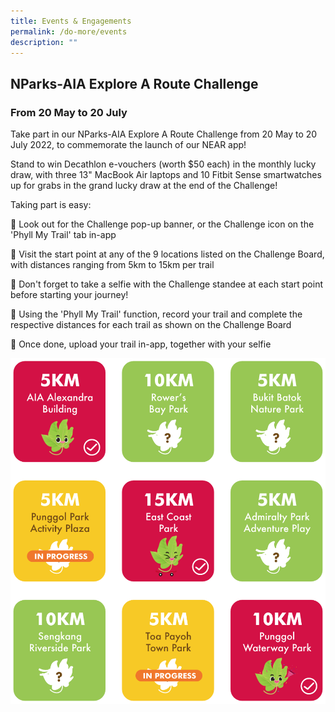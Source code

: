 ```yaml
---
title: Events & Engagements
permalink: /do-more/events
description: ""
---
```

## **NParks-AIA Explore A Route Challenge**

### From 20 May to 20 July

Take part in our NParks-AIA Explore A Route Challenge from 20 May to 20 July 2022, to commemorate the launch of our NEAR app!

Stand to win Decathlon e-vouchers (worth $50 each) in the monthly lucky draw, with three 13" MacBook Air laptops and 10 Fitbit Sense smartwatches up for grabs in the grand lucky draw at the end of the Challenge!

Taking part is easy:

🍃 Look out for the Challenge pop-up banner, or the Challenge icon on the 'Phyll My Trail' tab in-app

🍃 Visit the start point at any of the 9 locations listed on the Challenge Board, with distances ranging from 5km to 15km per trail

🍃 Don't forget to take a selfie with the Challenge standee at each start point before starting your journey!

🍃 Using the 'Phyll My Trail' function, record your trail and complete the respective distances for each trail as shown on the Challenge Board

🍃 Once done, upload your trail in-app, together with your selfie

![Challenge Board](/images/challenge%20board.png)